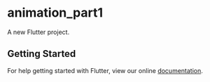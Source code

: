 # animation_part1

A new Flutter project.

## Getting Started

For help getting started with Flutter, view our online
[documentation](https://flutter.io/).
